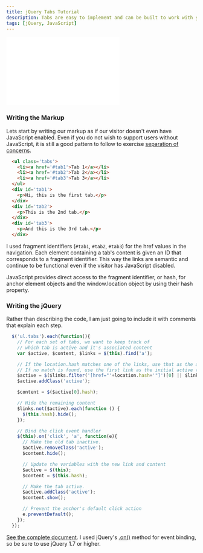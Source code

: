 ```yaml
---
title: jQuery Tabs Tutorial
description: Tabs are easy to implement and can be built to work with your existing markup. This guide will walk through the process.
tags: [jQuery, JavaScript]
---
```


<iframe class='demo' src='/demo/tabs.html' style='height:180px' frameborder='0'></iframe>

### Writing the Markup

Lets start by writing our markup as if our visitor doesn't even have JavaScript enabled.  Even if you do not wish to support users without JavaScript, it is still a good pattern to follow to exercise [separation of concerns](http://en.wikipedia.org/wiki/Separation_of_concerns).

```html
  <ul class='tabs'>
    <li><a href='#tab1'>Tab 1</a></li>
    <li><a href='#tab2'>Tab 2</a></li>
    <li><a href='#tab3'>Tab 3</a></li>
  </ul>
  <div id='tab1'>
    <p>Hi, this is the first tab.</p>
  </div>
  <div id='tab2'>
    <p>This is the 2nd tab.</p>
  </div>
  <div id='tab3'>
    <p>And this is the 3rd tab.</p>
  </div>
```

I used fragment identifiers (`#tab1`, `#tab2`, `#tab3`) for the href values in the navigation.  Each element containing a tab's content is given an ID that corresponds to a fragment identifier.  This way the links are semantic and continue to be functional even if the visitor has JavaScript disabled.

JavaScript provides direct access to the fragment identifier, or hash, for anchor element objects and the window.location object by using their hash property.

### Writing the jQuery

Rather than describing the code, I am just going to include it with comments that explain each step.

```javascript
  $('ul.tabs').each(function(){
    // For each set of tabs, we want to keep track of
    // which tab is active and it's associated content
    var $active, $content, $links = $(this).find('a');

    // If the location.hash matches one of the links, use that as the active tab.
    // If no match is found, use the first link as the initial active tab.
    $active = $($links.filter('[href="'+location.hash+'"]')[0] || $links[0]);
    $active.addClass('active');

    $content = $($active[0].hash);

    // Hide the remaining content
    $links.not($active).each(function () {
      $(this.hash).hide();
    });

    // Bind the click event handler
    $(this).on('click', 'a', function(e){
      // Make the old tab inactive.
      $active.removeClass('active');
      $content.hide();

      // Update the variables with the new link and content
      $active = $(this);
      $content = $(this.hash);

      // Make the tab active.
      $active.addClass('active');
      $content.show();

      // Prevent the anchor's default click action
      e.preventDefault();
    });
  });
```

[See the complete document](/demo/tabs.html). I used jQuery's [.on()](http://api.jquery.com/on/) method for event binding, so be sure to use jQuery 1.7 or higher.